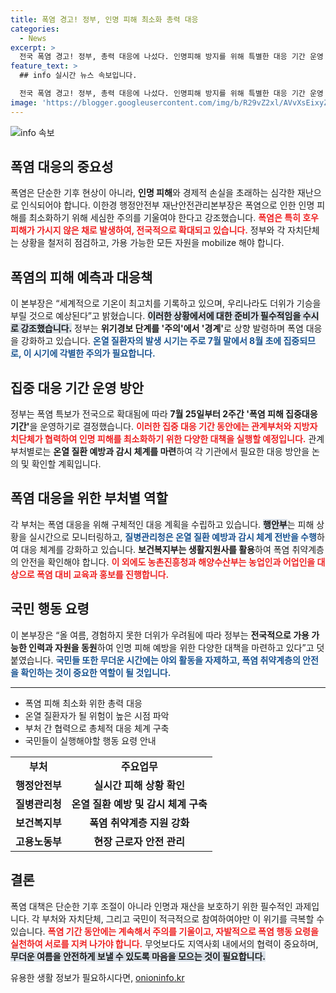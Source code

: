 ```yaml
---
title: 폭염 경고! 정부, 인명 피해 최소화 총력 대응
categories:
  - News
excerpt: >
  전국 폭염 경고! 정부, 총력 대응에 나섰다. 인명피해 방지를 위해 특별한 대응 기간 운영 중. 독거노인 및 농업인 안전 점검 강화, 국민의 협조 필요. 더위 속 안전을 지키는 긴급 대책 발표! 클릭하여 자세히 알아보세요!
feature_text: >
  ## info 실시간 뉴스 속보입니다.

  전국 폭염 경고! 정부, 총력 대응에 나섰다. 인명피해 방지를 위해 특별한 대응 기간 운영 중. 독거노인 및 농업인 안전 점검 강화, 국민의 협조 필요. 더위 속 안전을 지키는 긴급 대책 발표! 클릭하여 자세히 알아보세요!
image: 'https://blogger.googleusercontent.com/img/b/R29vZ2xl/AVvXsEixyZcFfHzMRdzZMjFBmAUKJYCLCGyLL1o632UiGVXcaFdKo_bkvkuCioo0uUKlGfBVcT3P84aROyZIXSBEx3Aw5nCQ3pTgDom1WDC4m8eifvWiAmWEEVb4x6G_l8C0QH225ldMjyaFvpxGEBGNO37VmDTDMHGhJPq73UglMfDca1-0aw/s1600/blogspot.png'
---
```


<p><img src="https://blogger.googleusercontent.com/img/b/R29vZ2xl/AVvXsEixyZcFfHzMRdzZMjFBmAUKJYCLCGyLL1o632UiGVXcaFdKo_bkvkuCioo0uUKlGfBVcT3P84aROyZIXSBEx3Aw5nCQ3pTgDom1WDC4m8eifvWiAmWEEVb4x6G_l8C0QH225ldMjyaFvpxGEBGNO37VmDTDMHGhJPq73UglMfDca1-0aw/s1600/blogspot.png" alt="info 속보" /></p>

<h2 data-ke-size="size26">폭염 대응의 중요성</h2>

<p data-ke-size="size16">폭염은 단순한 기후 현상이 아니라, <b>인명 피해</b>와 경제적 손실을 초래하는 심각한 재난으로 인식되어야 합니다. 이한경 행정안전부 재난안전관리본부장은 폭염으로 인한 인명 피해를 최소화하기 위해 세심한 주의를 기울여야 한다고 강조했습니다. <b><span style="color: #ee2323;">폭염은 특히 호우 피해가 가시지 않은 채로 발생하여, 전국적으로 확대되고 있습니다.</span></b> 정부와 각 자치단체는 상황을 철저히 점검하고, 가용 가능한 모든 자원을 mobilize 해야 합니다.</p>

<p data-ke-size="size16"></p>

<h2 data-ke-size="size26">폭염의 피해 예측과 대응책</h2>

<p data-ke-size="size16">이 본부장은 “세계적으로 기온이 최고치를 기록하고 있으며, 우리나라도 더위가 기승을 부릴 것으로 예상된다”고 밝혔습니다. <b><span style="background-color: #21538527;">이러한 상황에서에 대한 준비가 필수적임을 수시로 강조했습니다.</span></b> 정부는 <b>위기경보 단계를 '주의'에서 '경계'</b>로 상향 발령하며 폭염 대응을 강화하고 있습니다. <b><span style="color: #1a5490;">온열 질환자의 발생 시기는 주로 7월 말에서 8월 초에 집중되므로, 이 시기에 각별한 주의가 필요합니다.</span></b></p>

<p data-ke-size="size16"></p>

<h2 data-ke-size="size26">집중 대응 기간 운영 방안</h2>

<p data-ke-size="size16">정부는 폭염 특보가 전국으로 확대됨에 따라 <b>7월 25일부터 2주간 '폭염 피해 집중대응기간'</b>을 운영하기로 결정했습니다. <b><span style="color: #ee2323;">이러한 집중 대응 기간 동안에는 관계부처와 지방자치단체가 협력하여 인명 피해를 최소화하기 위한 다양한 대책을 실행할 예정입니다.</span></b> 관계부처별로는 <b>온열 질환 예방과 감시 체계를 마련</b>하여 각 기관에서 필요한 대응 방안을 논의 및 확인할 계획입니다.</p>

<p data-ke-size="size16"></p>

<h2 data-ke-size="size26">폭염 대응을 위한 부처별 역할</h2>

<p data-ke-size="size16">각 부처는 폭염 대응을 위해 구체적인 대응 계획을 수립하고 있습니다. <b><span style="background-color: #21538527;">행안부</span></b>는 피해 상황을 실시간으로 모니터링하고, <b><span style="color: #1a5490;">질병관리청은 온열 질환 예방과 감시 체계 전반을 수행</span></b>하여 대응 체계를 강화하고 있습니다. <b>보건복지부는 생활지원사를 활용</b>하여 폭염 취약계층의 안전을 확인해야 합니다. <b><span style="color: #ee2323;">이 외에도 농촌진흥청과 해양수산부는 농업인과 어업인을 대상으로 폭염 대비 교육과 홍보를 진행합니다.</span></b></p>

<p data-ke-size="size16"></p>

<h2 data-ke-size="size26">국민 행동 요령</h2>

<p data-ke-size="size16">이 본부장은 “올 여름, 경험하지 못한 더위가 우려됨에 따라 정부는 <b>전국적으로 가용 가능한 인력과 자원을 동원</b>하여 인명 피해 예방을 위한 다양한 대책을 마련하고 있다”고 덧붙였습니다. <b><span style="color: #1a5490;">국민들 또한 무더운 시간에는 야외 활동을 자제하고, 폭염 취약계층의 안전을 확인하는 것이 중요한 역할이 될 것입니다.</span></b></p>

<p data-ke-size="size16"></p>

<hr>

<ul>
    <li>폭염 피해 최소화 위한 총력 대응</li>
    <li>온열 질환자가 될 위험이 높은 시점 파악</li>
    <li>부처 간 협력으로 총체적 대응 체계 구축</li>
    <li>국민들이 실행해야할 행동 요령 안내</li>
</ul>

<p data-ke-size="size16"></p>

<table style="width: 100%;">
    <tr>
        <td style="text-align: center; height: 17px;"><b>부처</b></td>
        <td style="text-align: center; height: 17px;"><b>주요업무</b></td>
    </tr>
    <tr>
        <td style="text-align: center; height: 17px;"><b>행정안전부</b></td>
        <td style="text-align: center; height: 17px;"><b>실시간 피해 상황 확인</b></td>
    </tr>
    <tr>
        <td style="text-align: center; height: 17px;"><b>질병관리청</b></td>
        <td style="text-align: center; height: 17px;"><b>온열 질환 예방 및 감시 체계 구축</b></td>
    </tr>
    <tr>
        <td style="text-align: center; height: 17px;"><b>보건복지부</b></td>
        <td style="text-align: center; height: 17px;"><b>폭염 취약계층 지원 강화</b></td>
    </tr>
    <tr>
        <td style="text-align: center; height: 17px;"><b>고용노동부</b></td>
        <td style="text-align: center; height: 17px;"><b>현장 근로자 안전 관리</b></td>
    </tr>
</table>

<p data-ke-size="size16"></p>

<h2 data-ke-size="size26">결론</h2>

<p data-ke-size="size16">폭염 대책은 단순한 기후 조절이 아니라 인명과 재산을 보호하기 위한 필수적인 과제입니다. 각 부처와 자치단체, 그리고 국민이 적극적으로 참여하여야만 이 위기를 극복할 수 있습니다. <b><span style="color: #ee2323;">폭염 기간 동안에는 계속해서 주의를 기울이고, 자발적으로 폭염 행동 요령을 실천하여 서로를 지켜 나가야 합니다.</span></b> 무엇보다도 지역사회 내에서의 협력이 중요하며, <b><span style="background-color: #21538527;">무더운 여름을 안전하게 보낼 수 있도록 마음을 모으는 것이 필요합니다.</span></b></p>

<p data-ke-size="size16"></p>
유용한 생활 정보가 필요하시다면, <a href="https://onioninfo.kr" rel="dofollow">onioninfo.kr</a>


